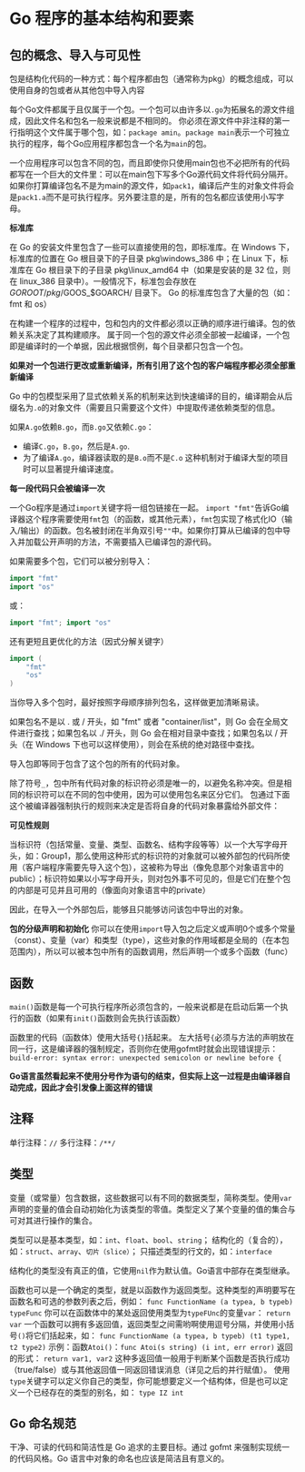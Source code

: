 # Go 程序的基本结构和要素
## 包的概念、导入与可见性
包是结构化代码的一种方式：每个程序都由包（通常称为pkg）的概念组成，可以使用自身的包或者从其他包中导入内容

每个Go文件都属于且仅属于一个包。一个包可以由许多以`.go`为拓展名的源文件组成，因此文件名和包名一般来说都是不相同的。
你必须在源文件中非注释的第一行指明这个文件属于哪个包，如：`package amin`。`package main`表示一个可独立执行的程序，每个Go应用程序都包含一个名为`main`的包。

一个应用程序可以包含不同的包，而且即使你只使用main包也不必把所有的代码都写在一个巨大的文件里：可以在main包下写多个Go源代码文件将代码分隔开。
如果你打算编译包名不是为main的源文件，如`pack1`，编译后产生的对象文件将会是`pack1.a`而不是可执行程序。另外要注意的是，所有的包名都应该使用小写字母。

**标准库**

在 Go 的安装文件里包含了一些可以直接使用的包，即标准库。在 Windows 下，标准库的位置在 Go 根目录下的子目录 pkg\windows_386 中；在 Linux 下，标准库在 Go 根目录下的子目录 pkg\linux_amd64 中（如果是安装的是 32 位，则在 linux_386 目录中）。一般情况下，标准包会存放在 $GOROOT/pkg/$GOOS_$GOARCH/ 目录下。
Go 的标准库包含了大量的包（如：fmt 和 os）

在构建一个程序的过程中，包和包内的文件都必须以正确的顺序进行编译。包的依赖关系决定了其构建顺序。
属于同一个包的源文件必须全部被一起编译，一个包即是编译时的一个单据，因此根据惯例，每个目录都只包含一个包。

**如果对一个包进行更改或重新编译，所有引用了这个包的客户端程序都必须全部重新编译**

Go 中的包模型采用了显式依赖关系的机制来达到快速编译的目的，编译期会从后缀名为`.o`的对象文件（需要且只需要这个文件）中提取传递依赖类型的信息。

如果`A.go`依赖`B.go`，而`B.go`又依赖`C.go`：
* 编译`C.go`，`B.go`，然后是`A.go`.
* 为了编译`A.go`，编译器读取的是`B.o`而不是`C.o`
这种机制对于编译大型的项目时可以显著提升编译速度。

**每一段代码只会被编译一次**

一个Go程序是通过`import`关键字将一组包链接在一起。
`import "fmt"`告诉Go编译器这个程序需要使用`fmt`包（的函数，或其他元素），`fmt`包实现了格式化IO（输入/输出）的函数。包名被封闭在半角双引号`""`中。如果你打算从已编译的包中导入并加载公开声明的方法，不需要插入已编译包的源代码。

如果需要多个包，它们可以被分别导入：
``` go
import "fmt"
import "os"
```
或：
```go
import "fmt"; import "os"
```
还有更短且更优化的方法（因式分解关键字）
```go
import (
    "fmt"
    "os"
)
```
当你导入多个包时，最好按照字母顺序排列包名，这样做更加清晰易读。

如果包名不是以 . 或 / 开头，如 "fmt" 或者 "container/list"，则 Go 会在全局文件进行查找；如果包名以 ./ 开头，则 Go 会在相对目录中查找；如果包名以 / 开头（在 Windows 下也可以这样使用），则会在系统的绝对路径中查找。

导入包即等同于包含了这个包的所有的代码对象。

除了符号`_`，包中所有代码对象的标识符必须是唯一的，以避免名称冲突。但是相同的标识符可以在不同的包中使用，因为可以使用包名来区分它们。
包通过下面这个被编译器强制执行的规则来决定是否将自身的代码对象暴露给外部文件：

**可见性规则**

当标识符（包括常量、变量、类型、函数名、结构字段等等）以一个大写字母开头，如：Group1，那么使用这种形式的标识符的对象就可以被外部包的代码所使用（客户端程序需要先导入这个包），这被称为导出（像免息那个对象语言中的public）；标识符如果以小写字母开头，则对包外事不可见的，但是它们在整个包的内部是可见并且可用的（像面向对象语言中的private）

因此，在导入一个外部包后，能够且只能够访问该包中导出的对象。

**包的分级声明和初始化**
你可以在使用`import`导入包之后定义或声明0个或多个常量（const）、变量（var）和类型（type），这些对象的作用域都是全局的（在本包范围内），所以可以被本包中所有的函数调用，然后声明一个或多个函数（func）

## 函数
`main()`函数是每一个可执行程序所必须包含的，一般来说都是在启动后第一个执行的函数（如果有`init()`函数则会先执行该函数）

函数里的代码（函数体）使用大括号`{}`括起来。
左大括号`{`必须与方法的声明放在同一行，这是编译器的强制规定，否则你在使用gofmt时就会出现错误提示：
`build-error: syntax error: unexpected semicolon or newline before {`

**Go语言虽然看起来不使用分号作为语句的结束，但实际上这一过程是由编译器自动完成，因此才会引发像上面这样的错误**

## 注释
单行注释：`//`
多行注释：`/**/`

## 类型
变量（或常量）包含数据，这些数据可以有不同的数据类型，简称类型。使用`var`声明的变量的值会自动初始化为该类型的零值。类型定义了某个变量的值的集合与可对其进行操作的集合。

类型可以是基本类型，如：`int`、`float`、`bool`、`string`；
结构化的（复合的），如：`struct`、`array`、`切片（slice）`；
只描述类型的行文的，如：`interface`

结构化的类型没有真正的值，它使用`nil`作为默认值。Go语言中部存在类型继承。

函数也可以是一个确定的类型，就是以函数作为返回类型。这种类型的声明要写在函数名和可选的参数列表之后，例如：
`func FunctionName (a typea, b typeb) typeFunc`
你可以在函数体中的某处返回使用类型为`typeFUnc`的变量`var`：
`return var`
一个函数可以拥有多返回值，返回类型之间需哟啊使用逗号分隔，并使用小括号`()`将它们括起来，如：
`func FunctionName (a typea, b typeb) (t1 type1, t2 type2)`
示例：函数`Atoi()`：`func Atoi(s string) (i int, err error)`
返回的形式：
`return var1, var2`
这种多返回值一般用于判断某个函数是否执行成功（true/false）或与其他返回值一同返回错误消息（详见之后的并行赋值）。
使用`type`关键字可以定义你自己的类型，你可能想要定义一个结构体，但是也可以定义一个已经存在的类型的别名，如：
`type IZ int`


## Go 命名规范
干净、可读的代码和简洁性是 Go 追求的主要目标。通过 gofmt 来强制实现统一的代码风格。Go 语言中对象的命名也应该是简洁且有意义的。
